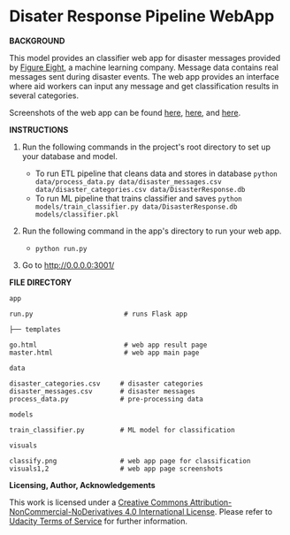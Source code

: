 # Disater Response Pipeline WebApp

**BACKGROUND**

This model provides an classifier web app for disaster messages provided by [Figure Eight](https://www.figure-eight.com), a machine learning company. Message data contains real messages sent during disaster events. The web app provides an interface where aid workers can input any message and get classification results in several categories. 

Screenshots of the web app can be found [here](https://github.com/bobbleoxs/data_science/blob/master/Disater_response_pipeline/visuals/classify.png), [here](https://github.com/bobbleoxs/data_science/blob/master/Disater_response_pipeline/visuals/visual1.png), and [here](https://github.com/bobbleoxs/data_science/blob/master/Disater_response_pipeline/visuals/visual2.png).


**INSTRUCTIONS**

1. Run the following commands in the project's root directory to set up your database and model.

    - To run ETL pipeline that cleans data and stores in database
        `python data/process_data.py data/disaster_messages.csv data/disaster_categories.csv data/DisasterResponse.db`
    - To run ML pipeline that trains classifier and saves
        `python models/train_classifier.py data/DisasterResponse.db models/classifier.pkl`

2. Run the following command in the app's directory to run your web app.
   - `python run.py`

3. Go to http://0.0.0.0:3001/


**FILE DIRECTORY**

`app`
```
run.py                       # runs Flask app

├── templates 

go.html                      # web app result page
master.html                  # web app main page  
```

`data`
```
disaster_categories.csv     # disaster categories  
disaster_messages.csv       # disaster messages
process_data.py             # pre-processing data
```

`models`
```
train_classifier.py         # ML model for classification           
```

`visuals`
```
classify.png                # web app page for classification   
visuals1,2                  # web app page screenshots
```

**Licensing, Author, Acknowledgements**

This work is licensed under a [Creative Commons  Attribution-NonCommercial-NoDerivatives 4.0 International License](http://creativecommons.org/licenses/by-nc-nd/4.0/). Please refer to [Udacity Terms of Service](https://www.udacity.com/legal) for further information.
